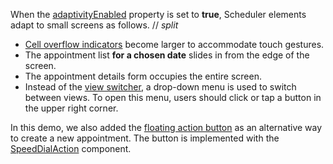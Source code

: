 When the [adaptivityEnabled](/Documentation/ApiReference/UI_Components/dxScheduler/Configuration/#adaptivityEnabled) property is set to **true**, Scheduler elements adapt to small screens as follows.
// _split_

* [Cell overflow indicators](/Documentation/Guide/UI_Components/Scheduler/Appointments/Cell_Overflow_Indicator/) become larger to accommodate touch gestures.
* The appointment list **for a chosen date** slides in from the edge of the screen.
* The appointment details form occupies the entire screen.
* Instead of the [view switcher](/Documentation/Guide/UI_Components/Scheduler/View_Switcher/), a drop-down menu is used to switch between views. To open this menu, users should click or tap a button in the upper right corner.

In this demo, we also added the [floating action button](/Demos/WidgetsGallery/Demo/FloatingActionButton/Overview/) as an alternative way to create a new appointment. The button is implemented with the [SpeedDialAction](/Documentation/ApiReference/UI_Components/dxSpeedDialAction/) component.



